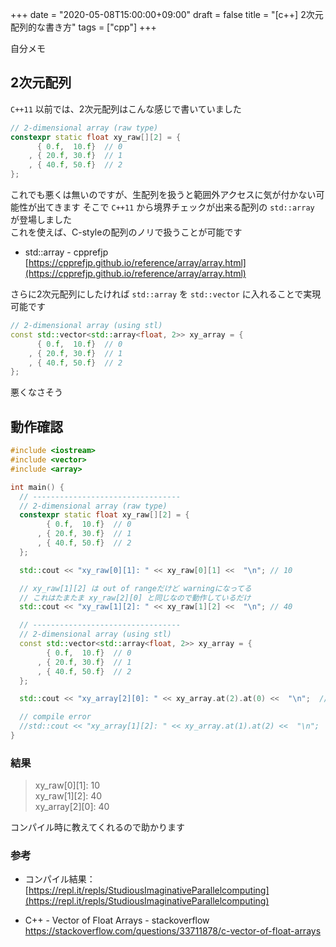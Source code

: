 +++
date = "2020-05-08T15:00:00+09:00"
draft = false
title = "[c++] 2次元配列的な書き方"
tags = ["cpp"]
+++

自分メモ

## 2次元配列

`C++11` 以前では、2次元配列はこんな感じで書いていました

```cpp
// 2-dimensional array (raw type)
constexpr static float xy_raw[][2] = {
      { 0.f,  10.f}  // 0
    , { 20.f, 30.f}  // 1
    , { 40.f, 50.f}  // 2
};
```

これでも悪くは無いのですが、生配列を扱うと範囲外アクセスに気が付かない可能性が出てきます
そこで `C++11` から境界チェックが出来る配列の `std::array` が登場しました  
これを使えば、C-styleの配列のノリで扱うことが可能です

- std::array - cpprefjp  
[https://cpprefjp.github.io/reference/array/array.html](https://cpprefjp.github.io/reference/array/array.html)

さらに2次元配列にしたければ `std::array` を `std::vector` に入れることで実現可能です

```cpp
// 2-dimensional array (using stl)
const std::vector<std::array<float, 2>> xy_array = {
      { 0.f,  10.f}  // 0
    , { 20.f, 30.f}  // 1
    , { 40.f, 50.f}  // 2
};
```

悪くなさそう

## 動作確認


```cpp
#include <iostream>
#include <vector>
#include <array>

int main() {
  // ---------------------------------
  // 2-dimensional array (raw type)
  constexpr static float xy_raw[][2] = {
        { 0.f,  10.f}  // 0
      , { 20.f, 30.f}  // 1
      , { 40.f, 50.f}  // 2
  };

  std::cout << "xy_raw[0][1]: " << xy_raw[0][1] <<  "\n"; // 10

  // xy_raw[1][2] は out of rangeだけど warningになってる
  // これはたまたま xy_raw[2][0] と同じなので動作しているだけ
  std::cout << "xy_raw[1][2]: " << xy_raw[1][2] <<  "\n"; // 40

  // ---------------------------------
  // 2-dimensional array (using stl)
  const std::vector<std::array<float, 2>> xy_array = {
        { 0.f,  10.f}  // 0
      , { 20.f, 30.f}  // 1
      , { 40.f, 50.f}  // 2
  };

  std::cout << "xy_array[2][0]: " << xy_array.at(2).at(0) <<  "\n";  //40  

  // compile error
  //std::cout << "xy_array[1][2]: " << xy_array.at(1).at(2) <<  "\n";  // out of range accsess
}
```

### 結果

> xy_raw[0][1]: 10  
xy_raw[1][2]: 40  
xy_array[2][0]: 40

コンパイル時に教えてくれるので助かります


### 参考

- コンパイル結果：  
[https://repl.it/repls/StudiousImaginativeParallelcomputing](https://repl.it/repls/StudiousImaginativeParallelcomputing)


- C++ - Vector of Float Arrays - stackoverflow
https://stackoverflow.com/questions/33711878/c-vector-of-float-arrays
